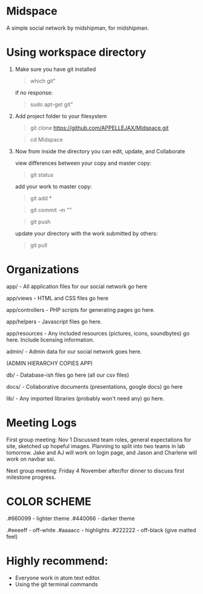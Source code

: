# Midspace

A simple social network by midshipman, for midshipman.

# Using workspace directory

1. Make sure you have git installed

    > which git"

   if no response:

    > sudo apt-get git"

2. Add project folder to your filesystem

    > git clone https://github.com/APPELLEJAX/Midspace.git

    > cd Midspace

4. Now from inside the directory you can edit, update, and Collaborate

   view differences between your copy and master copy:

    > git status

   add your work to master copy:

    > git add *

    > git commit -m "<commit message goes here>"

    > git push

   update your directory with the work submitted by others:

    > git pull

# Organizations

app/              - All application files for our social network go here

app/views         - HTML and CSS files go here

app/controllers   - PHP scripts for generating pages go here.

app/helpers       - Javascript files go here.

app/resources     - Any included resources (pictures, icons, soundbytes) go
                    here. Include licensing information.

admin/            - Admin data for our social network goes here.

(ADMIN HIERARCHY COPIES APP)

db/               - Database-ish files go here (all our csv files)

docs/             - Collaborative documents (presentations, google docs) go here

lib/              - Any imported libraries (probably won't need any) go here.

# Meeting Logs
First group meeting: Nov 1
  Discussed team roles, general expectations for site, sketched up hopeful
  images. Planning to split into two teams in lab tomorrow. Jake and AJ will
  work on login page, and Jason and Charlene will work on navbar ssi.

Next group meeting: Friday 4 November after/for dinner to discuss first
milestone progress.

# COLOR SCHEME

.#660099 - lighter theme
.#440066 - darker theme

.#eeeeff - off-white
.#aaaacc - highlights
.#222222 - off-black (give matted feel)

# Highly recommend:

- Everyone work in atom text editor.
- Using the git terminal commands
